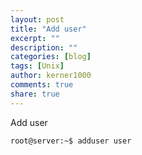 ```yaml
---
layout: post
title: "Add user"
excerpt: ""
description: ""
categories: [blog]
tags: [Unix]
author: kerner1000
comments: true
share: true
---
```


Add user

```bash
root@server:~$ adduser user
```
